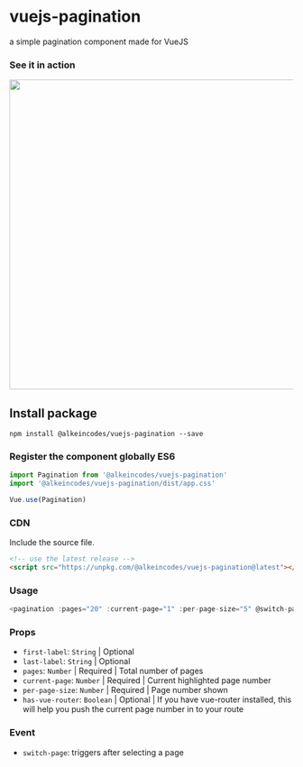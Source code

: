 # vuejs-pagination
a simple pagination component made for VueJS

### See it in action
<img src="https://media.giphy.com/media/tqMpuy5dDhpj6axyPL/giphy.gif" width="550" />

## Install package
```
npm install @alkeincodes/vuejs-pagination --save
```

### Register the component globally ES6
```js
import Pagination from '@alkeincodes/vuejs-pagination'
import '@alkeincodes/vuejs-pagination/dist/app.css'

Vue.use(Pagination)
```

### CDN
Include the source file.
```html
<!-- use the latest release -->
<script src="https://unpkg.com/@alkeincodes/vuejs-pagination@latest"></script>
```

### Usage
```js
<pagination :pages="20" :current-page="1" :per-page-size="5" @switch-page="myFunction" />
```

### Props
- `first-label`: `String` | Optional
- `last-label`: `String` | Optional
- `pages`: `Number` | Required | Total number of pages
- `current-page`: `Number` | Required | Current highlighted page number
- `per-page-size`: `Number` | Required | Page number shown
- `has-vue-router`: `Boolean` | Optional | If you have vue-router installed, this will help you push the current page number in to your route

### Event
- `switch-page`: triggers after selecting a page
